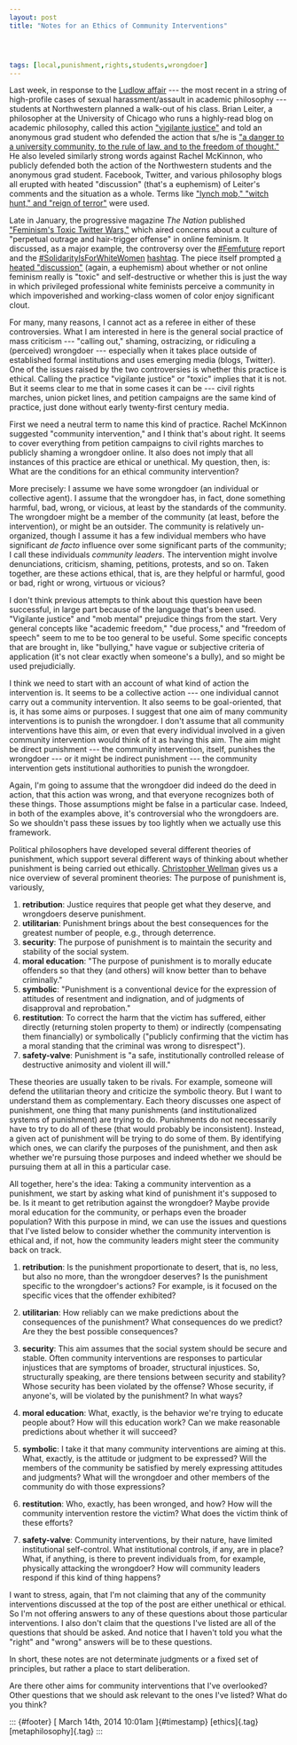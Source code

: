```yaml
---
layout: post
title: "Notes for an Ethics of Community Interventions"




tags: [local,punishment,rights,students,wrongdoer]
---
```



Last week, in response to the [Ludlow affair](http://www.chicagotribune.com/news/local/suburbs/evanston_skokie_morton_grove/chi-northwestern-professor-not-to-teach-rest-of-quarter-20140305,0,5859112.story) --- the most recent in a string of high-profile cases of sexual harassment/assault in academic philosophy --- students at Northwestern planned a walk-out of his class. Brian Leiter, a philosopher at the University of Chicago who runs a highly-read blog on academic philosophy, called this action ["vigilante justice"](http://leiterreports.typepad.com/blog/2014/03/vigilante-justice-triumphs-at-northwestern.html) and told an anonymous grad student who defended the action that s/he is ["a danger to a university community, to the rule of law, and to the freedom of thought."](http://feministphilosophers.wordpress.com/2014/03/06/on-ludlow-northwestern-and-the-ethics-of-teaching/#comment-95591) He also leveled similarly strong words against Rachel McKinnon, who publicly defended both the action of the Northwestern students and the anonymous grad student. Facebook, Twitter, and various philosophy blogs all erupted with heated "discussion" (that's a euphemism) of Leiter's comments and the situation as a whole. Terms like ["lynch mob," "witch hunt," and "reign of terror"](http://feministphilosophers.wordpress.com/2014/03/10/philosophys-moral-panic/) were used.

Late in January, the progressive magazine *The Nation* published ["Feminism's Toxic Twitter Wars,"](http://www.thenation.com/article/178140/feminisms-toxic-twitter-wars) which aired concerns about a culture of "perpetual outrage and hair-trigger offense" in online feminism. It discussed, as a major example, the controversy over the [\#Femfuture](http://bcrw.barnard.edu/publications/femfuture-online-revolution/) report and the [\#SolidarityIsForWhiteWomen](http://jezebel.com/our-favorite-solidarityisforwhitewomen-tweets-1125272401) [hashtag](https://twitter.com/search?q=%23solidarityisforwhitewomen&src=typd&f=realtime). The piece itself prompted [a heated "discussion"](http://www.npr.org/blogs/codeswitch/2014/02/06/272455489/mean-girls-online-can-we-draw-a-line-in-social-media) (again, a euphemism) about whether or not online feminism really is "toxic" and self-destructive or whether this is just the way in which privileged professional white feminists perceive a community in which impoverished and working-class women of color enjoy significant clout.

For many, many reasons, I cannot act as a referee in either of these controversies. What I am interested in here is the general social practice of mass criticism --- "calling out," shaming, ostracizing, or ridiculing a (perceived) wrongdoer --- especially when it takes place outside of established formal institutions and uses emerging media (blogs, Twitter). One of the issues raised by the two controversies is whether this practice is ethical. Calling the practice "vigilante justice" or "toxic" implies that it is not. But it seems clear to me that in some cases it can be --- civil rights marches, union picket lines, and petition campaigns are the same kind of practice, just done without early twenty-first century media.

First we need a neutral term to name this kind of practice. Rachel McKinnon suggested "community intervention," and I think that's about right. It seems to cover everything from petition campaigns to civil rights marches to publicly shaming a wrongdoer online. It also does not imply that all instances of this practice are ethical or unethical. My question, then, is: What are the conditions for an ethical community intervention?

More precisely: I assume we have some wrongdoer (an individual or collective agent). I assume that the wrongdoer has, in fact, done something harmful, bad, wrong, or vicious, at least by the standards of the community. The wrongdoer might be a member of the community (at least, before the intervention), or might be an outsider. The community is relatively un-organized, though I assume it has a few individual members who have significant *de facto* influence over some significant parts of the community; I call these individuals *community leaders*. The intervention might involve denunciations, criticism, shaming, petitions, protests, and so on. Taken together, are these actions ethical, that is, are they helpful or harmful, good or bad, right or wrong, virtuous or vicious?

I don't think previous attempts to think about this question have been successful, in large part because of the language that's been used. "Vigilante justice" and "mob mental" prejudice things from the start. Very general concepts like "academic freedom," "due process," and "freedom of speech" seem to me to be too general to be useful. Some specific concepts that are brought in, like "bullying," have vague or subjective criteria of application (it's not clear exactly when someone's a bully), and so might be used prejudicially.

I think we need to start with an account of what kind of action the intervention is. It seems to be a collective action --- one individual cannot carry out a community intervention. It also seems to be goal-oriented, that is, it has some aims or purposes. I suggest that one aim of many community interventions is to punish the wrongdoer. I don't assume that all community interventions have this aim, or even that every individual involved in a given community intervention would think of it as having this aim. The aim might be direct punishment --- the community intervention, itself, punishes the wrongdoer --- or it might be indirect punishment --- the community intervention gets institutional authorities to punish the wrongdoer.

Again, I'm going to assume that the wrongdoer did indeed do the deed in action, that this action was wrong, and that everyone recognizes both of these things. Those assumptions might be false in a particular case. Indeed, in both of the examples above, it's controversial who the wrongdoers are. So we shouldn't pass these issues by too lightly when we actually use this framework.

Political philosophers have developed several different theories of punishment, which support several different ways of thinking about whether punishment is being carried out ethically. [Christopher Wellman](http://www.jstor.org/discover/10.2307/3810992?uid=2&uid=4&sid=21103725474373) gives us a nice overview of several prominent theories: The purpose of punishment is, variously,

1.  **retribution**: Justice requires that people get what they deserve, and wrongdoers deserve punishment.
2.  **utilitarian**: Punishment brings about the best consequences for the greatest number of people, e.g., through deterrence.
3.  **security**: The purpose of punishment is to maintain the security and stability of the social system.
4.  **moral education**: "The purpose of punishment is to morally educate offenders so that they (and others) will know better than to behave criminally."
5.  **symbolic**: "Punishment is a conventional device for the expression of attitudes of resentment and indignation, and of judgments of disapproval and reprobation."
6.  **restitution**: To correct the harm that the victim has suffered, either directly (returning stolen property to them) or indirectly (compensating them financially) or symbolically ("publicly confirming that the victim has a moral standing that the criminal was wrong to disrespect").
7.  **safety-valve**: Punishment is "a safe, institutionally controlled release of destructive animosity and violent ill will."

These theories are usually taken to be rivals. For example, someone will defend the utilitarian theory and criticize the symbolic theory. But I want to understand them as complementary. Each theory discusses one aspect of punishment, one thing that many punishments (and institutionalized systems of punishment) are trying to do. Punishments do not necessarily have to try to do all of these (that would probably be inconsistent). Instead, a given act of punishment will be trying to do some of them. By identifying which ones, we can clarify the purposes of the punishment, and then ask whether we're pursuing those purposes and indeed whether we should be pursuing them at all in this a particular case.

All together, here's the idea: Taking a community intervention as a punishment, we start by asking what kind of punishment it's supposed to be. Is it meant to get retribution against the wrongdoer? Maybe provide moral education for the community, or perhaps even the broader population? With this purpose in mind, we can use the issues and questions that I've listed below to consider whether the community intervention is ethical and, if not, how the community leaders might steer the community back on track.

1.  **retribution**: Is the punishment proportionate to desert, that is, no less, but also no more, than the wrongdoer deserves? Is the punishment specific to the wrongdoer's actions? For example, is it focused on the specific vices that the offender exhibited?

2.  **utilitarian**: How reliably can we make predictions about the consequences of the punishment? What consequences do we predict? Are they the best possible consequences?

3.  **security**: This aim assumes that the social system should be secure and stable. Often community interventions are responses to particular injustices that are symptoms of broader, structural injustices. So, structurally speaking, are there tensions between security and stability? Whose security has been violated by the offense? Whose security, if anyone's, will be violated by the punishment? In what ways?

4.  **moral education**: What, exactly, is the behavior we're trying to educate people about? How will this education work? Can we make reasonable predictions about whether it will succeed?

5.  **symbolic**: I take it that many community interventions are aiming at this. What, exactly, is the attitude or judgment to be expressed? Will the members of the community be satisfied by merely expressing attitudes and judgments? What will the wrongdoer and other members of the community do with those expressions?

6.  **restitution**: Who, exactly, has been wronged, and how? How will the community intervention restore the victim? What does the victim think of these efforts?

7.  **safety-valve**: Community interventions, by their nature, have limited institutional self-control. What institutional controls, if any, are in place? What, if anything, is there to prevent individuals from, for example, physically attacking the wrongdoer? How will community leaders respond if this kind of thing happens?

I want to stress, again, that I'm not claiming that any of the community interventions discussed at the top of the post are either unethical or ethical. So I'm not offering answers to any of these questions about those particular interventions. I also don't claim that the questions I've listed are all of the questions that should be asked. And notice that I haven't told you what the "right" and "wrong" answers will be to these questions.

In short, these notes are not determinate judgments or a fixed set of principles, but rather a place to start deliberation.

Are there other aims for community interventions that I've overlooked? Other questions that we should ask relevant to the ones I've listed? What do you think?

::: {#footer}
[ March 14th, 2014 10:01am ]{#timestamp} [ethics]{.tag} [metaphilosophy]{.tag}
:::





